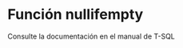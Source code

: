 ﻿---
FunctionName: "nullifempty"
FunctionType: "Crono"
Autogenerated: true
---

# Función  nullifempty

Consulte la documentación en el manual de T-SQL
